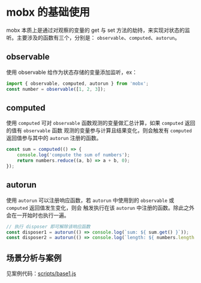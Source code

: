 # mobx 的基础使用
mobx 本质上是通过对观察的变量的 get 与 set 方法的劫持，来实现对状态的监听。主要涉及的函数有三个，分别是：
`observable`、`computed`、`autorun`。

## observable
使用 observable 给作为状态存储的变量添加监听，ex：  
```javascript
import { observable, computed, autorun } from 'mobx';
const number = observable([1, 2, 3]);
```

## computed
使用 `computed` 可对 `observable` 函数观测的变量做汇总计算，如果 `computed` 返回的值有 `observable` 函数
观测的变量参与计算且结果变化，则会触发有 `computed` 返回值参与其中的 `autorun` 注册的函数。  

```javascript
const sum = computed(() => {
    console.log('compute the sum of numbers');
    return numbers.reduce((a, b) => a + b, 0);
});
```

## autorun
使用 `autorun` 可以注册响应函数，若 `autorun` 中使用到的 `observable` 或 `computed` 返回值发生变化，则会
触发执行在该 `autorun` 中注册的函数。除此之外会在一开始时也执行一遍。  

```javascript
// 执行 disposer 即可解除该响应函数
const disposer1 = autorun(() => console.log(`sum: ${ sum.get() }`));
const disposer2 = autorun(() => console.log(`length: ${ numbers.length }`));
```

## 场景分析与案例

见案例代码：[scripts/base1.js](/scripts/base1.js)